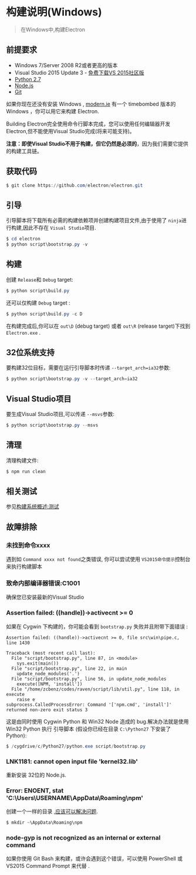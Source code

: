 # 构建说明(Windows)

> 在Windows中,构建Electron

## 前提要求

* Windows 7/Server 2008 R2或者更高的版本 
* Visual Studio 2015 Update 3 - [免费下载VS 2015社区版](https://www.visualstudio.com/en-us/products/visual-studio-community-vs.aspx)
* [Python 2.7](http://www.python.org/download/releases/2.7/)
* [Node.js](http://nodejs.org/download/)
* [Git](http://git-scm.com)

如果你现在还没有安装 Windows , [modern.ie](https://www.modern.ie/en-us/virtualization-tools#downloads) 有一个 timebombed 版本的 Windows ，你可以用它来构建 Electron.

Building Electron完全使用命令行脚本完成，您可以使用任何编辑器开发Electron,但不能使用Visual Studio完成(将来可能支持)。

**注意：**即使Visual Studio不用于构建，但它仍然是**必须的**，因为我们需要它提供的构建工具链。

## 获取代码

```powershell
$ git clone https://github.com/electron/electron.git
```

## 引导

引导脚本将下载所有必需的构建依赖项并创建构建项目文件,由于使用了 `ninja`进行构建,因此不存在 `Visual Studio`项目.
```powershell
$ cd electron
$ python script\bootstrap.py -v
```

## 构建

创建 `Release`和 `Debug` target:
```powershell
$ python script\build.py
```

还可以仅构建 `Debug` target :
```powershell
$ python script\build.py -c D
```

在构建完成后,你可以在 `out\D` (debug target) 或者 `out\R` (release target)下找到 `Electron.exe` .

## 32位系统支持

要构建32位目标，需要在运行引导脚本时传递 `--target_arch=ia32`参数:
```powershell
$ python script\bootstrap.py -v --target_arch=ia32
```

## Visual Studio项目

要生成Visual Studio项目,可以传递 `--msvs`参数:
```powershell
$ python script\bootstrap.py --msvs
```

## 清理

清理构建文件:
```powershell
$ npm run clean
```

## 相关测试

参见[构建系统概述:测试](build-system-overview.md#tests)                  

## 故障排除

### 未找到命令xxxx

遇到如 `Command xxxx not found`之类错误, 你可以尝试使用 `VS2015命令提示`控制台来执行构建脚本

### 致命内部编译器错误:C1001

确保您已安装最新的Visual Studio

### Assertion failed: ((handle))->activecnt >= 0

如果在 Cygwin 下构建的，你可能会看到 `bootstrap.py` 失败并且附带下面错误 :
```
Assertion failed: ((handle))->activecnt >= 0, file src\win\pipe.c, line 1430

Traceback (most recent call last):
  File "script/bootstrap.py", line 87, in <module>
    sys.exit(main())
  File "script/bootstrap.py", line 22, in main
    update_node_modules('.')
  File "script/bootstrap.py", line 56, in update_node_modules
    execute([NPM, 'install'])
  File "/home/zcbenz/codes/raven/script/lib/util.py", line 118, in execute
    raise e
subprocess.CalledProcessError: Command '['npm.cmd', 'install']' returned non-zero exit status 3
```

这是由同时使用 Cygwin Python 和 Win32 Node 造成的 bug.解决办法就是使用 Win32 Python 执行 引导脚本 (假设你已经在目录 `C:\Python27` 下安装了 Python):

```powershell
$ /cygdrive/c/Python27/python.exe script/bootstrap.py
```

### LNK1181: cannot open input file 'kernel32.lib'

重新安装 32位的 Node.js.

### Error: ENOENT, stat 'C:\Users\USERNAME\AppData\Roaming\npm'

创建一个一样的目录 ,[应该可以解决问题](http://stackoverflow.com/a/25095327/102704).                  

```powershell
$ mkdir ~\AppData\Roaming\npm
```

### node-gyp is not recognized as an internal or external command

如果你使用 Git Bash 来构建，或许会遇到这个错误，可以使用 PowerShell 或 VS2015 Command Prompt 来代替 .
